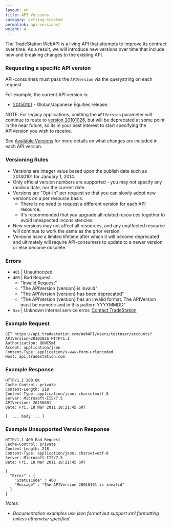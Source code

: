 ```yaml
---
layout: en
title: API Versions
category: getting-started
permalink: api-versions/
weight: 4
---
```


The TradeStation WebAPI is a living API that attempts to improve its contract over time.  As a result, we will introduce new versions over time that include new and breaking changes to the existing API.

### Requesting a specific API version

API-consumers must pass the `APIVersion` via the querystring on each request.  

For example, the current API version is:

* [20150101](../../versions/20150101) - Global/Japanese Equities release.

NOTE: For legacy applications, omitting the `APIVersion` parameter will continue to route to [version 20101026](../../versions/20101026), but will be deprecated at some point in the near future, so its in your best interest to start specifying the APIVersion you wish to receive.

See [Available Versions](../../versions) for more details on what changes are included in each API version.


### Versioning Rules

* Versions are integer value based upon the publish date such as 20140101 for January 1, 2014.
* Only official version numbers are supported - you may not specify any random date, nor the current date.
* Versions are "Opt-In" per request so that you can slowly adopt new versions on a per resource basis.
  * There is no need to request a different version for each API resource.
  * It's recommended that you upgrade all related resources together to avoid unexpected inconsistencies.
* New versions may not affect all resources, and any unaffected resource will continue to work the same as the prior version.
* Versions have a limited lifetime after which it will become deprecated and ultimately will require API-consumers to update to a newer version or else become obsolete.


### Errors

* `401` | Unauthorized
* `400` | Bad Request. 
   * "Invalid Request"   
   * "The APIVersion {version} is invalid"
   * "The APIVersion {version} has been deprecated"
   * "The APIVersion {version} has an invalid format. The APIVersion must be numeric and in this pattern YYYYMMDD"
* `5xx` | Unknown internal service error. [Contact TradeStation](mailto:webapi@tradestation.com)


### Example Request

    GET https://api.tradestation.com/WebAPI/users/testuser/accounts?APIVersion=20101026 HTTP/1.1
    Authorization: QUNCSmI
    Accept: application/json
    Content-Type: application/x-www-form-urlencoded
    Host: api.tradestation.com
    
### Example Response 

    HTTP/1.1 200 OK
    Cache-Control: private
    Content-Length: 218
    Content-Type: application/json; charset=utf-8
    Server: Microsoft-IIS/7.5
	APIVersion: 20150601
    Date: Fri, 18 Mar 2011 18:21:45 GMT
    
    [  ... body ... ]

### Example Unsupported Version Response 

    HTTP/1.1 400 Bad Request
    Cache-Control: private
    Content-Length: 218
    Content-Type: application/json; charset=utf-8
    Server: Microsoft-IIS/7.5
    Date: Fri, 18 Mar 2011 18:21:45 GMT
    
	{
	  "Error" : {
	    "StatusCode" : 400
	    "Message" : "The APIVersion 20010101 is invalid"
	  }
	}



*Notes:*

* *Documentation examples use json format but support xml formatting unless otherwise specified.*
